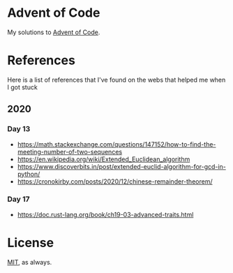 # Advent of Code

My solutions to [Advent of Code](https://adventofcode.com/).

# References

Here is a list of references that I've found on the webs that helped me when I got stuck

## 2020

### Day 13
- https://math.stackexchange.com/questions/147152/how-to-find-the-meeting-number-of-two-sequences
- https://en.wikipedia.org/wiki/Extended_Euclidean_algorithm
- https://www.discoverbits.in/post/extended-euclid-algorithm-for-gcd-in-python/
- https://cronokirby.com/posts/2020/12/chinese-remainder-theorem/

### Day 17
- https://doc.rust-lang.org/book/ch19-03-advanced-traits.html

# License

[MIT](https://github.com/csixteen/AdventOfCode/blob/master/LICENSE), as always.
